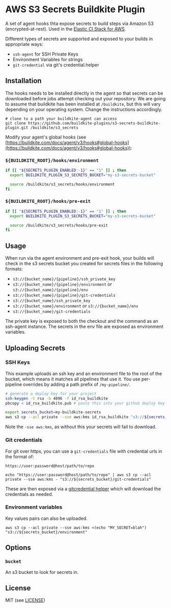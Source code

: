 # AWS S3 Secrets Buildkite Plugin

A set of agent hooks thta expose secrets to build steps via Amazon S3 (encrypted-at-rest). Used in the [Elastic CI Stack for AWS](https://github.com/buildkite/elastic-ci-stack-for-aws).

Different types of secrets are supported and exposed to your builds in appropriate ways:

- `ssh-agent` for SSH Private Keys
- Environment Variables for strings
- `git-credential` via git's credential.helper

## Installation

The hooks needs to be installed directly in the agent so that secrets can be downloaded before jobs attempt checking out your repository. We are going to assume that buildkite has been installed at `/buildkite`, but this will vary depending on your operating system. Change the instructions accordingly.

```
# clone to a path your buildkite-agent can access
git clone https://github.com/buildkite-plugins/s3-secrets-buildkite-plugin.git /buildkite/s3_secrets
```

Modify your agent's global hooks (see [https://buildkite.com/docs/agent/v3/hooks#global-hooks](https://buildkite.com/docs/agent/v3/hooks#global-hooks)):

### `${BUILDKITE_ROOT}/hooks/environment`

```bash
if [[ "${SECRETS_PLUGIN_ENABLED:-1}" == "1" ]] ; then
  export BUILDKITE_PLUGIN_S3_SECRETS_BUCKET="my-s3-secrets-bucket"

  source /buildkite/s3_secrets/hooks/environment
fi
```

### `${BUILDKITE_ROOT}/hooks/pre-exit`

```bash
if [[ "${SECRETS_PLUGIN_ENABLED:-1}" == "1" ]] ; then
  export BUILDKITE_PLUGIN_S3_SECRETS_BUCKET="my-s3-secrets-bucket"

  source /buildkite/s3_secrets/hooks/pre-exit
fi
```

## Usage

When run via the agent environment and pre-exit hook, your builds will check in the s3 secrets bucket you created for secrets files in the following formats:


* `s3://{bucket_name}/{pipeline}/ssh_private_key`
* `s3://{bucket_name}/{pipeline}/environment` or `s3://{bucket_name}/{pipeline}/env`
* `s3://{bucket_name}/{pipeline}/git-credentials`
* `s3://{bucket_name}/ssh_private_key`
* `s3://{bucket_name}/environment` or `s3://{bucket_name}/env`
* `s3://{bucket_name}/git-credentials`

The private key is exposed to both the checkout and the command as an ssh-agent instance. The secrets in the env file are exposed as environment variables.

## Uploading Secrets

### SSH Keys

This example uploads an ssh key and an environment file to the root of the bucket, which means it matches all pipelines that use it. You use per-pipeline overrides by adding a path prefix of `/my-pipeline/`.

```bash
# generate a deploy key for your project
ssh-keygen -t rsa -b 4096 -f id_rsa_buildkite
pbcopy < id_rsa_buildkite.pub # paste this into your github deploy key

export secrets_bucket=my-buildkite-secrets
aws s3 cp --acl private --sse aws:kms id_rsa_buildkite "s3://${secrets_bucket}/private_ssh_key"
```

Note the `-sse aws:kms`, as without this your secrets will fail to download.

### Git credentials

For git over https, you can use a `git-credentials` file with credential urls in the format of:

```
https://user:password@host/path/to/repo
```

```
echo "https://user:password@host/path/to/repo" | aws s3 cp --acl private --sse aws:kms - "s3://${secrets_bucket}/git-credentials"
```

These are then exposed via a [gitcredential helper](https://git-scm.com/docs/gitcredentials) which will download the
credentials as needed.

### Environment variables

Key values pairs can also be uploaded.

```
aws s3 cp --acl private --sse aws:kms <(echo "MY_SECRET=blah") "s3://${secrets_bucket}/environment"
```

## Options

### `bucket`

An s3 bucket to look for secrets in.

## License

MIT (see [LICENSE](LICENSE))
